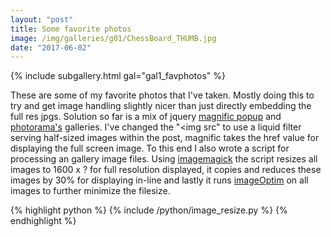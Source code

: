 ```yaml
---
layout: "post"
title: Some favorite photos
image: /img/galleries/g01/ChessBoard_THUMB.jpg
date: "2017-06-02"
---
```


<!-- Gallery __-->			
{% include subgallery.html gal="gal1_favphotos" %}
<!-- end of GALLERY __ -->


These are some of my favorite photos that I've taken. Mostly doing this to try and get image handling slightly nicer than just directly embedding the full res jpgs. Solution so far is a mix of jquery [magnific popup](http://dimsemenov.com/plugins/magnific-popup/) and [photorama's](https://github.com/sunbliss/photorama) galleries. I've changed the "<img src" to use a liquid filter serving half-sized images within the post, magnific takes the href value for displaying the full screen image. To this end I also wrote a script for processing an gallery image files. Using [imagemagick](http://www.imagemagick.org/script/index.php) the script resizes all images to 1600 x ? for full resolution displayed, it copies and reduces these images by 30% for displaying in-line and lastly it runs [imageOptim](https://imageoptim.com/) on all images to further minimize the filesize. 


{% highlight python %}
{% include /python/image_resize.py %}
{% endhighlight %}